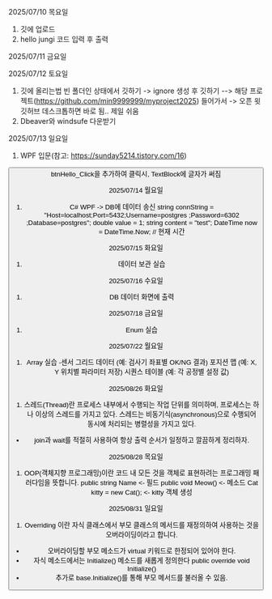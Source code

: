 2025/07/10 목요일
1. 깃에 업로드
2. hello jungi 코드 입력 후 출력

2025/07/11 금요일

2025/07/12 토요일
1. 깃에 올리는법
빈 폴더인 상태에서 깃하기 -> ignore 생성 후 깃하기
--> 해당 프로젝트(https://github.com/min9999999/myproject2025) 들어가서 -> 오픈 윗 깃허브 데스크톱하면 바로 됨.. 제일 쉬움
1. Dbeaver와 windsufe 다운받기

2025/07/13 일요일
1. WPF 입문(참고: https://sunday5214.tistory.com/16)
<TextBlock x:Name="tbHi" Grid.Row="0" Text="" FontSize="30"/>
<Button x:Name="btnHello" Grid.Row="1" Content="Hello" FontSize="30"
--> btnHello_Click을 추가하여 클릭시, TextBlock에 글자가 써짐

2025/07/14 월요일
1. C# WPF -> DB에 데이터 송신
 string connString = "Host=localhost;Port=5432;Username=postgres ;Password=6302 ;Database=postgres";
                double value = 1;
                string content = "test";
                DateTime now = DateTime.Now; // 현재 시간

2025/07/15 화요일 
1. 데이터 보관 실습

2025/07/16 수요일
1. DB 데이터 화면에 출력

2025/07/18 금요일
1. Enum 실습

2025/07/22 월요일
1. Array 실습
-센서 그리드 데이터 (예: 검사기 좌표별 OK/NG 결과)
포지션 맵 (예: X, Y 위치별 파라미터 저장)
시퀀스 테이블 (예: 각 공정별 설정 값)

2025/08/26 화요일
1. 스레드(Thread)란 프로세스 내부에서 수행되는 작업 단위를 의미하며, 프로세스는 하나 이상의 스레드를 가지고 있다.
스레드는 비동기식(asynchronous)으로 수행되어 동시에 처리되는 병렬성을 가지고 있다.
- join과 wait를 적절히 사용하여 항상 출력 순서가 일정하고 깔끔하게 정리하자.

2025/08/28 목요일
1. OOP(객체지향 프로그래밍)이란 코드 내 모든 것을 객체로 표현하려는 프로그래밍 패러다임을 뜻합니다.
public string Name <- 필드
public void Meow() <- 메소드
Cat kitty = new Cat(); <- kitty 객체 생성

2025/08/31 일요일
1. Overriding 이란 자식 클래스에서 부모 클래스의 메서드를 재정의하여 사용하는 것을 오버라이딩이라고 합니다.
- 오버라이딩할 부모 메소드가 virtual 키워드로 한정되어 있어야 한다.
- 자식 메소드에서는 Initialize() 메소드를 새롭게 정의한다
public override void Initialize()
- 추가로 base.Initialize()를 통해 부모 메서드를 불러올 수 있음.
